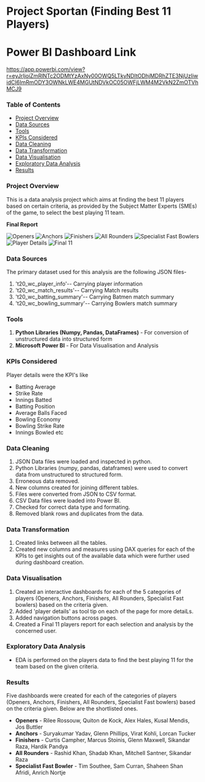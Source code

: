 # Project Sportan (Finding Best 11 Players)
# Power BI Dashboard Link
https://app.powerbi.com/view?r=eyJrIjoiZmRlNTc2ODMtYzAxNy00OWQ5LTkyNDItODhjMDRhZTE3NjUzIiwidCI6ImRmODY3OWNkLWE4MGUtNDVkOC05OWFjLWM4M2VkN2ZmOTVhMCJ9
### Table of Contents
- [Project Overview](#project-overview)
- [Data Sources](#data-sources)
- [Tools](#tools)
- [KPIs Considered](#kpis-considered)
- [Data Cleaning](#data-cleaning)
- [Data Transformation](data-transformation)
- [Data Visualisation](#data-visualisation)
- [Exploratory Data Analysis](#exploratory-data-analysis)
- [Results](#results)

### Project Overview
This is a data analysis project which aims at finding the best 11 players based on certain criteria, as provided by the Subject Matter Experts (SMEs) of the game, to select the best playing 11 team.

**Final Report**

![Openers](https://github.com/erabhi95/Project-Sportan-of-Finding-Best-11-Players-Using-Python-and-Power-BI/assets/159037337/1a827b50-cbb4-4d76-babb-b890d7187ead)
![Anchors](https://github.com/erabhi95/Project-Sportan-of-Finding-Best-11-Players-Using-Python-and-Power-BI/assets/159037337/9b7621c6-5afa-4929-acd9-cbf2aae8968c)
![Finishers](https://github.com/erabhi95/Project-Sportan-of-Finding-Best-11-Players-Using-Python-and-Power-BI/assets/159037337/e47bb85e-e607-4c5d-a0c2-16855cd3a0ca)
![All Rounders](https://github.com/erabhi95/Project-Sportan-of-Finding-Best-11-Players-Using-Python-and-Power-BI/assets/159037337/40b0197a-5889-4417-99d8-fdb6fd1d575e)
![Specialist Fast Bowlers](https://github.com/erabhi95/Project-Sportan-of-Finding-Best-11-Players-Using-Python-and-Power-BI/assets/159037337/104d8e54-6adb-49d8-ba86-17ea9001e1d6)
![Player Details](https://github.com/erabhi95/Project-Sportan-of-Finding-Best-11-Players-Using-Python-and-Power-BI/assets/159037337/9bcd1135-c5dc-430e-9d0a-e9e2a148565b)
![Final 11](https://github.com/erabhi95/Project-Sportan-of-Finding-Best-11-Players-Using-Python-and-Power-BI/assets/159037337/2e146917-76f5-4db0-a436-3d80b66c6cc1)

### Data Sources
The primary dataset used for this analysis are the following JSON files-
1. 't20_wc_player_info'-- Carrying player information
2. 't20_wc_match_results'-- Carrying Match results
3. 't20_wc_batting_summary'-- Carrying Batmen match summary
4. 't20_wc_bowling_summary'-- Carrying Bowlers match summary

### Tools
1. **Python Libraries (Numpy, Pandas, DataFrames)** - For conversion of unstructured data into structured form
2. **Microsoft Power BI** - For Data Visualisation and Analysis

### KPIs Considered
Player details were the KPI's like 
- Batting Average
- Strike Rate
- Innings Batted
- Batting Position
- Average Balls Faced
- Bowling Economy
- Bowling Strike Rate
- Innings Bowled etc

### Data Cleaning
1. JSON Data files were loaded and inspected in python.
2. Python Libraries (numpy, pandas, dataframes) were used to convert data from unstructured to structured form.
3. Erroneous data removed.
4. New columns created for joining different tables.
5. Files were converted from JSON to CSV format.
7. CSV Data files were loaded into Power BI.
8. Checked for correct data type and formating.
9. Removed blank rows and duplicates from the data. 

### Data Transformation
1. Created links between all the tables.
2. Created new columns and measures using DAX queries for each of the KPIs to get insights out of the available data which were further used during dashboard creation. 
   
### Data Visualisation
1. Created an interactive dashboards for each of the 5 categories of players (Openers, Anchors, Finishers, All Rounders, Specialist Fast bowlers) based on the criteria given.
2. Added 'player details' as tool tip on each of the page for more detaiLs.
3. Added navigation buttons across pages.
4. Created a Final 11 players report for each selection and analysis by the concerned user.

### Exploratory Data Analysis
- EDA is performed on the players data to find the best playing 11 for the team based on the given criteria. 

### Results
Five dashboards were created for each of the categories of players (Openers, Anchors, Finishers, All Rounders, Specialist Fast bowlers) based on the criteria given. Below are the shortlisted ones. 
- **Openers** - Rilee Rossouw, Quiton de Kock, Alex Hales, Kusal Mendis, Jos Buttler
- **Anchors** - Suryakumar Yadav, Glenn Phillips, Virat Kohli, Lorcan Tucker
- **Finishers** - Curtis Campher, Marcus Stoinis, Glenn Maxwell, Sikandar Raza, Hardik Pandya
- **All Rounders** - Rashid Khan, Shadab Khan, Mitchell Santner, Sikandar Raza
- **Specialist Fast Bowler** - Tim Southee, Sam Curran, Shaheen Shan Afridi, Anrich Nortje
